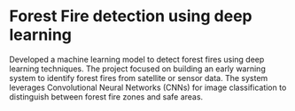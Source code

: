 # Forest Fire detection using deep learning

Developed a machine learning model to detect forest fires using deep learning techniques. The project focused on building an early warning system to identify forest fires from satellite or sensor data. The system leverages Convolutional Neural Networks (CNNs) for image classification to distinguish between forest fire zones and safe areas.

